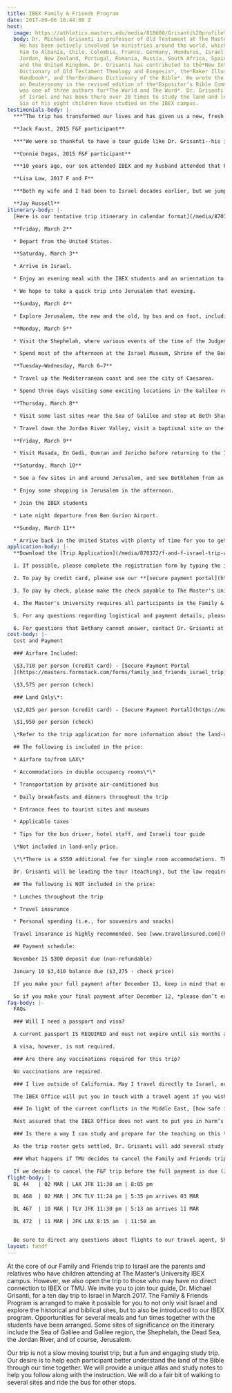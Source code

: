 ```yaml
---
title: IBEX Family & Friends Program
date: 2017-09-06 16:44:00 Z
host:
  image: https://athletics.masters.edu/media/810600/Grisanti%20profile%20pic.png
  body: Dr. Michael Grisanti is professor of Old Testament at The Master’s Seminary.
    He has been actively involved in ministries around the world, which have brought
    him to Albania, Chile, Colombia, France, Germany, Honduras, Israel, Italy, Japan,
    Jordan, New Zealand, Portugal, Romania, Russia, South Africa, Spain, Ukraine,
    and the United Kingdom. Dr. Grisanti has contributed to the*New International
    Dictionary of Old Testament Theology and Exegesis*, the*Baker Illustrated Bible
    Handbook*, and the*Eerdmans Dictionary of the Bible*. He wrote the commentary
    on Deuteronomy in the revised edition of the*Expositor’s Bible Commentary*and
    was one of three authors for*The World and The Word*. Dr. Grisanti loves the land
    of Israel and has been there over 20 times to study the land and lead study trips.
    Six of his eight children have studied on the IBEX campus.
testimonials-body: |-
  ***“The trip has transformed our lives and has given us a new, fresh perspective on our daily readings of God’s Word. Though we did not spend a month in Israel and only a week, the places we visited and knowledge we gained was an incredible blessing… Our trip to Israel left us with a yearning to return and as we read God’s Word to be able to visualize the words on paper in our minds!”***

  **Jack Faust, 2015 F&F participant**

  ***"We were so thankful to have a tour guide like Dr. Grisanti--his insights, in-depth knowledge of the Bible, and 'contagious' love for history exceeded our expectations for the tour... The support material and literature provided laid a solid foundation for seeing and touring each site and has been used countless times since returning home and ‘reliving’ and sorting out all we saw and experienced... Since touring Israel, I noticed that I have been much more aware of and mindful of this year’s Passion Week. I have a deeper understanding and perspective of Christ’s final week on earth, and helpful memories and greater awareness of the events surrounding Christ’s crucifixion and resurrection. My husband John and I are very thankful that we were able to travel with the 2015 Family and Friends tour of Israel and are encouraging others to seriously consider and prefer a tour lead by TMU/TMS."***

  **Connie Dugas, 2015 F&F participant**

  ***10 years ago, our son attended IBEX and my husband attended that Family & Friends trip. The 2017 Family & Friends was my first Israel trip. The 2017 Family & Friends trip was a blessing. I appreciated Dr. Michael Grisanti’s daily devotions/encouragement on our bus ride toward our destinations, and how he associated passages of Scripture to the places where we traveled. We didn’t just visit places, each day we marveled at how God worked in the land, protected His own, and I believe God was honored by what was taught, and the extra bonus was what we saw. Together with the Satellite Bible Atlas, this time helped me understand the significance of the cities we visited. Now when places are mentioned in Scripture, I can visualize some of the places. It was truly a memorable visit to a special place where the OT Patriarchs, our Savior and the early church leaders lived and walked during their days on earth.***

  **Lisa Low, 2017 F and F**

  ***Both my wife and I had been to Israel decades earlier, but we jumped at the chance to join the Israel study tour while our daughter was there for the semester studying through the IBEX program at The Master’s University. This trip was incredibly rewarding and more meaningful, as the resource material we received in advance and the Bible Atlas we received while on the tour added tremendous depth to our experience. That, and the extensive knowledge and teaching from Dr. Grisanti and our Israeli guide made it a tremendous blessing. We also enjoyed the fellowship from some wonderful like-minded believers we met on the trip. This was way more than just another tourist trip. Thank you for providing such a great privilege to see and travel throughout Israel.***

  **Jay Russell**
itinerary-body: |-
  [Here is our tentative trip itinerary in calendar format](/media/870373/spring-2018-friends-and-family-program-calander.pdf)

  **Friday, March 2**

  * Depart from the United States.

  **Saturday, March 3**

  * Arrive in Israel.

  * Enjoy an evening meal with the IBEX students and an orientation to the Family & Friends program.

  * We hope to take a quick trip into Jerusalem that evening.

  **Sunday, March 4**

  * Explore Jerusalem, the new and the old, by bus and on foot, including the main biblical locations and some modern sites of interest.

  **Monday, March 5**

  * Visit the Shephelah, where various events of the time of the Judges and the Monarchy took place, including the site where David fought Goliath.

  * Spend most of the afternoon at the Israel Museum, Shrine of the Book, and a great NT Jerusalem model.

  **Tuesday–Wednesday, March 6–7**

  * Travel up the Mediterranean coast and see the city of Caesarea.

  * Spend three days visiting some exciting locations in the Galilee region, staying for two nights in a resort on the eastern shore of the Sea of Galilee and enjoying a boat ride on the Sea of Galilee. Then, head to the Dead Sea for the night of the 8th.

  **Thursday, March 8**

  * Visit some last sites near the Sea of Galilee and stop at Beth Shan.

  * Travel down the Jordan River Valley, visit a baptismal site on the Jordan River and then head to the west side of the Dead Sea to our hotel for the night. We hope to take a dip in the Dead Sea that evening (or early the next morning).

  **Friday, March 9**

  * Visit Masada, En Gedi, Qumran and Jericho before returning to the IBEX campus and our hotel nearby.

  **Saturday, March 10**

  * See a few sites in and around Jerusalem, and see Bethlehem from an overlook at the southern end of Jerusalem.

  * Enjoy some shopping in Jerusalem in the afternoon.

  * Join the IBEX students

  * Late night departure from Ben Gurion Airport.

  **Sunday, March 11**

  * Arrive back in the United States with plenty of time for you to get home for work or school the next day.
application-body: |-
  **Download the [Trip Application](/media/870372/f-and-f-israel-trip-application-registration-form-air-and-land-march-2018.pdf).**

  1. If possible, please complete the registration form by typing the information. This will help insure that we have accurate information and don’t incorrectly read someone’s handwriting. Print the completed registration form and sign and date at the bottom. Provide your initials for the travel insurance line at the top of page 2 of the form. You can scan the form and email it to [ibexoffice@masters.edu](mailto:ibexoffice@masters.edu) or mail it to the IBEX Office (see below address).

  2. To pay by credit card, please use our **[secure payment portal](https://masters.formstack.com/forms/family_and_friends_israel_trip)**.

  3. To pay by check, please make the check payable to The Master's University and mail or deliver to the IBEX Office.

  4. The Master's University requires all participants in the Family & Friends program to fill out a **[release form](/media/870371/activity-release-form-2105-01-29-fillable.pdf)**. Print the completed form and sign and date at the bottom. You can scan the form and email it to ibexoffice@masters.edu or mail it to the IBEX Office.

  5. For any questions regarding logistical and payment details, please contact Bethany Cathcart in the IBEX Office, 661-259-3540 x3011 or [ibexoffice@masters.edu](mailto:ibexoffice@masters.edu). Also, keep in mind that Bethany is a full-time student and only works certain days and hours in the IBEX Office. Allow her time to reply to your email inquiries or phone calls.

  6. For questions that Bethany cannot answer, contact Dr. Grisanti at 818-909-5649 or [mgrisanti@tms.edu](mailto:mgrisanti@tms.edu).
cost-body: |-
  Cost and Payment

  ### Airfare Included:

  \$3,710 per person (credit card) - [Secure Payment Portal
  ](https://masters.formstack.com/forms/family_and_friends_israel_trip)

  \$3,575 per person (check)

  ### Land Only\*:

  \$2,025 per person (credit card) - [Secure Payment Portal](https://masters.formstack.com/forms/family_and_friends_israel_trip)

  \$1,950 per person (check)

  \*Refer to the trip application for more information about the land-only price.

  ## The following is included in the price:

  * Airfare to/from LAX\*

  * Accommodations in double occupancy rooms\*\*

  * Transportation by private air-conditioned bus

  * Daily breakfasts and dinners throughout the trip

  * Entrance fees to tourist sites and museums

  * Applicable taxes

  * Tips for the bus driver, hotel staff, and Israeli tour guide

  \*Not included in land-only price.

  \*\*There is a $550 additional fee for single room accommodations. The accommodations will be comparable to any good motel in America (3-4 star), with each double room having a private bath.

  Dr. Grisanti will be leading the tour (teaching), but the law requires that an Israeli tour guide accompany the group. IBEX employs a tour guide who is a Messianic believer and will offer insight into modern Israeli history, as well as flora and fauna of the land of Israel.

  ## The following is NOT included in the price:

  * Lunches throughout the trip

  * Travel insurance

  * Personal spending (i.e., for souvenirs and snacks)

  Travel insurance is highly recommended. See [www.travelinsured.com](http://www.travelinsured.com/) for additional information. If booking online, please indicate agency number 458167 for proper tracking purposes.

  ## Payment schedule:

  November 15 $300 deposit due (non-refundable)

  January 10 $3,410 balance due ($3,275 - check price)

  If you make your full payment after December 13, keep in mind that our IBEX secretary (who handles the payments) will heading home for her Christmas break and won’t arrive back on campus untili the due date for the final payment. We need the payments in by January 13 to give the IBEX secretary and the finance office time to gather those payments together and send checks off for the land and airline side of the trip costs.

  So if you make your final payment after December 12, *please don’t expect any response saying that your payment was received* until she gets back into the IBEX office and can catch up with payments that came in during the break. Also, there is no need to email me because I won’t know anything about what has come through as payments. If you are wondering if your payment was received, feel free to email Bethany after January 10.
faq-body: |-
  FAQs

  ### Will I need a passport and visa?

  A current passport IS REQUIRED and must not expire until six months after our return date. [Please apply immediately](http://travel.state.gov/content/passports/en/passports.html), as it may take several weeks to process.* Recent news alerts have stated that passport processing now seems to take more time than usual. Don’t delay in applying for your passport!!*

  A visa, however, is not required.

  ### Are there any vaccinations required for this trip?

  No vaccinations are required.

  ### I live outside of California. May I travel directly to Israel, or do I need to join the group at LAX?

  The IBEX Office will put you in touch with a travel agent if you wish to make other arrangements. It is possible to leave from other major airports and connect with the group in New York City (JFK). We generally discourage travel to Israel apart from the group due to *potential scheduling conflicts*. If you do travel on your own to Israel, land-only cost of the trip is $2,025 (or $1,950 if paid by check). However, we are not able to arrange ground transportation or hotels for alternative travel arrangements if your flight schedule does not match that of the Friends and Family group. You will need to BE SURE you arrive before the group does if you want to ride on the bus from the airport to the IBEX campus. Itinerary details will be available for those who might need it for flight planning.

  ### In light of the current conflicts in the Middle East, [how safe is it to travel to Israel](http://www.waynestiles.com/is-it-safe-to-travel-to-israel/)?

  Rest assured that the IBEX Office does not want to put you in harm’s way. We won’t let the IBEX students go to Israel if we are convinced it is not safe, and we won’t pull the trigger on the Friends and Family trip (early January) if we have any concerns. We don’t go near Gaza during our trip. Israel is an amazingly safe place to be. Dr. Grisanti has been to Israel 20 times and has never felt unsafe. Events like those that took place in the summer are not commonplace at all. In the end, we trust God’s providence, and we are in continuous communication with people who know the status of travel in Israel.

  ### Is there a way I can study and prepare for the teaching on this trip?

  As the trip roster gets settled, Dr. Grisanti will add several study suggestions to the trip webpage. These resources will help those interested in laying some groundwork for what we hope to learn during our time together.

  ### What happens if TMU decides to cancel the Family and Friends trip?

  If we decide to cancel the F&F trip before the full payment is due (Jan. 12), we will fully refund the deposit or whatever a person has paid. However, after the full payment is made and that money goes to the airline and the land venues (in mid to late January), the money is out of our hands. If things get so bad at that point that we make the painful decision to cancel the trip (which I don't at all expect), we have no access to that money. That is where the travel insurance kicks in. That is why we are encouraging concerned people to buy the travel insurance--making sure they understand the parameters of the policy they choose.
flight-body: |-
  DL 44   | 02 MAR | LAX JFK 11:30 am | 8:05 pm

  DL 468  | 02 MAR | JFK TLV 11:24 pm | 5:35 pm arrives 03 MAR

  DL 467  | 10 MAR | TLV JFK 11:30 pm | 5:13 am arrives 11 MAR

  DL 472  | 11 MAR | JFK LAX 8:15 am  | 11:50 am


  Be sure to direct any questions about flights to our travel agent, Shirley Fleig- [groupadvantage@me.com](mailto:groupadvantage@me.com)
layout: fandf
---
```


At the core of our Family and Friends trip to Israel are the parents and relatives who have children attending at The Master’s University IBEX campus. However, we also open the trip to those who may have no direct connection to IBEX or TMU. We invite you to join tour guide, Dr. Michael Grisanti, for a ten day trip to Israel in March 2017. The Family & Friends Program is arranged to make it possible for you to not only visit Israel and explore the historical and biblical sites, but to also be introduced to our IBEX program. Opportunities for several meals and fun times together with the students have been arranged. Some sites of significance on the itinerary include the Sea of Galilee and Galilee region, the Shephelah, the Dead Sea, the Jordan River, and of course, Jerusalem.

Our trip is not a slow moving tourist trip, but a fun and engaging study trip. Our desire is to help each participant better understand the land of the Bible through our time together. We will provide a unique atlas and study notes to help you follow along with the instruction. We will do a fair bit of walking to several sites and ride the bus for other stops.